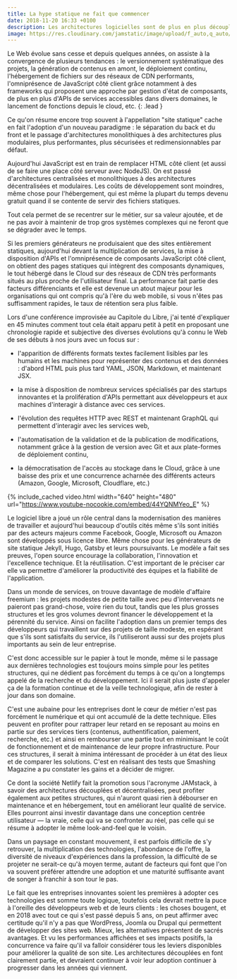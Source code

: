 ```yaml
---
title: La hype statique ne fait que commencer
date: 2018-11-20 16:33 +0100
description: Les architectures logicielles sont de plus en plus découplées et modulaires, et permettent de générer des applications web performantes à moindre coût.
image: https://res.cloudinary.com/jamstatic/image/upload/f_auto,q_auto/v1542901110/hype-statique.png
---
```


Le Web évolue sans cesse et depuis quelques années, on assiste à la convergence
de plusieurs tendances : le versionnement systématique des projets, la
génération de contenus en amont, le déploiement continu,  l'hébergement de
fichiers sur des réseaux de CDN performants, l'omniprésence de JavaScript côté
client grâce notamment à des frameworks qui proposent une approche par gestion
d'état de composants, de plus en plus d'APIs de services accessibles dans divers
domaines, le lancement de fonctions depuis le cloud, etc.
{: .lead }

Ce qu'on résume encore trop souvent à l'appellation "site statique" cache en
fait l'adoption d'un nouveau paradigme : le séparation du back et du front et le
passage d'architectures monolithiques à des architectures plus modulaires, plus
performantes, plus sécurisées et redimensionnables par défaut.

Aujourd'hui JavaScript est en train de remplacer HTML côté client (et aussi de
se faire une place côté serveur avec NodeJS). On est passé d'architectures
centralisées et monolithiques à des architectures décentralisées et modulaires.
Les coûts de développement sont moindres, même chose pour l'hébergement, qui est
même la plupart du temps devenu gratuit quand il se contente de servir des
fichiers statiques.

Tout cela permet de se recentrer sur le métier, sur sa valeur ajoutée, 
et de ne pas avoir à maintenir de trop gros systèmes complexes qui
ne feront que se dégrader avec le temps.

Si les premiers générateurs ne produisaient que des sites entièrement statiques,
aujourd'hui devant la multiplication de services, la mise à disposition d'APIs
et l'omniprésence de composants JavaScript côté client, on obtient des pages statiques
qui intègrent des composants dynamiques, le tout hébergé dans le Cloud sur des
réseaux de CDN très performants situés au plus proche de l'utilisateur final. 
La performance fait partie des facteurs différenciants et elle est devenue un atout
majeur pour les organisations qui ont compris qu'à l'ère du web mobile, si vous
n'êtes pas suffisamment rapides, le taux de rétention sera plus faible.

Lors d'une conférence improvisée au Capitole du Libre, j'ai tenté d'expliquer en 45 minutes
comment tout cela était apparu petit à petit en proposant une chronologie rapide
et subjective des diverses évolutions qu'à connu le Web de ses débuts à nos jours avec
un focus sur :

 - l'apparition de différents formats textes facilement lisibles par les humains
   et les machines pour représenter des contenus et des données : d'abord HTML
   puis plus tard YAML, JSON, Markdown, et maintenant JSX.

 - la mise à disposition de nombreux services spécialisés par des startups
   innovantes et la prolifération d'APIs permettant aux développeurs et aux
   machines d'interagir à distance avec ces services.

 - l'évolution des requêtes HTTP avec REST et maintenant GraphQL qui permettent
   d'interagir avec les services web,

 - l'automatisation de la validation et de la publication de modifications,
   notamment grâce à la gestion de version avec Git et aux plate-formes de déploiement
   continu,

 - la démocratisation de l'accès au stockage dans le Cloud, grâce à une
   baisse des prix et une concurrence acharnée des différents acteurs (Amazon,
   Google, Microsoft, Cloudflare, etc.)

{% include_cached video.html width="640" height="480"
url="https://www.youtube-nocookie.com/embed/44YQNMYeo_E" %}

Le logiciel libre a joué un rôle central dans la modernisation des manières de
travailler et aujourd'hui beaucoup d'outils cités même s'ils sont initiés par
des acteurs majeurs comme Facebook, Google, Microsoft ou Amazon sont développés
sous licence libre. Même chose pour les générateurs de site statique Jekyll,
Hugo, Gatsby et leurs poursuivants. Le modèle a fait ses preuves, l'open source
encourage la collaboration, l'innovation et l'excellence technique. 
Et la réutilisation. C'est important de le préciser car elle va permettre 
d'améliorer la productivité des équipes et la fiabilité de l'application.

Dans un monde de services, on trouve davantage de modèle d'affaire freemium :
les projets modestes de petite taille avec peu d'intervenants ne paieront pas
grand-chose, voire rien du tout, tandis que les plus grosses structures et les
gros volumes devront financer le développement et la pérennité du service. Ainsi
on facilite l'adoption dans un premier temps des développeurs qui travaillent
sur des projets de taille modeste, en espérant que s'ils sont satisfaits du
service, ils l'utiliseront aussi sur des projets plus importants au sein de leur
entreprise.

C'est donc accessible sur le papier à tout le monde, même si le passage aux
dernières technologies est toujours moins simple pour les petites structures,
qui ne dédient pas forcément du temps à ce qu'on a longtemps appelé de la
recherche et du développement. Ici il serait plus juste d'appeler ça de la
formation continue et de la veille technologique, afin de rester à jour dans son
domaine.

C'est une aubaine pour les entreprises dont le cœur de métier n'est pas
forcément le numérique et qui ont accumulé de la dette technique. Elles peuvent
en profiter pour rattraper leur retard en se reposant au moins en partie sur des
services tiers (contenus, authentification, paiement, recherche, etc.) et ainsi
en rembourser une partie tout en minimisant le coût de fonctionnement et de
maintenance de leur propre infrastructure. Pour ces structures, il serait à
minima intéressant de procéder à un état des lieux et de comparer les solutions.
C'est en réalisant des tests que Smashing Magazine a pu constater les gains et a décider de migrer.

Ce dont la société Netlify fait la promotion sous l'acronyme JAMstack, à
savoir des architectures découplées et décentralisées, peut profiter également
aux petites structures, qui n'auront quasi rien à débourser en maintenance et en
hébergement, tout en améliorant leur qualité de service. Elles pourront ainsi
investir davantage dans une conception centrée utilisateur — la vraie, 
celle qui va se confronter au réel, pas celle qui se résume à adopter 
le même look-and-feel que le voisin.

Dans un paysage en constant mouvement, il est parfois difficile de s'y
retrouver, la multiplication des technologies, l'abondance de l'offre, la
diversité de niveaux d'expériences dans la profession, la difficulté de se projeter ne serait-ce
qu'à moyen terme, autant de facteurs qui font que l'on va souvent préférer attendre une
adoption et une maturité suffisante avant de songer à franchir à son tour le pas.

Le fait que les entreprises innovantes soient les premières à adopter ces
technologies est somme toute logique, toutefois cela devrait mettre la puce à l'oreille des
développeurs web et de leurs clients : les choses bougent, et en 2018 avec tout
ce qui s'est passé depuis 5 ans, on peut affirmer avec certitude qu'il n'y
a pas que WordPress, Joomla ou Drupal qui permettent de développer des sites web. 
Mieux, les alternatives présentent de sacrés avantages. Et vu les performances affichées et ses impacts positifs, la concurrence va
faire qu'il va falloir considérer tous les leviers disponibles pour améliorer la qualité de son site. 
Les architectures découplées en font clairement partie, et devraient continuer à voir leur adoption continuer à progresser dans les années qui viennent.

